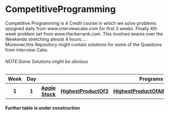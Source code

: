 # CompetitiveProgramming
<vr>
Competitive Programming is 4 Credit course in which we solve problems assigned daily from www.interviewcake.com for first 3 weeks.
Finally 4th week problem set from www.Hackerrank.com .This involves exams over the Weekends stretching almost 4 hours....
<br>Moreover,this Repository might contain solutions for some of the Questions from interview Cake.
<br>
<h6>NOTE:Some Solutions might be obvious</h6>
  <table>
     <tr>
       <th> Week </th>
       <th> Day </th>
       <th colspan="4"> Programs </th>
    </tr>
    <tr>
      <th> 1 </th>
      <th> 1 </th>
      <th> <a href="https://github.com/Raghavendra-Gali/CompetitiveProgramming/blob/master/Week1/Day1/Programs/AppleStock.py">Apple Stock       </th>
       <th> <a href="https://github.com/Raghavendra-Gali/CompetitiveProgramming/blob/master/Week1/Day1/Programs/HighesProductOf3.py">HighestProductOf3 </th>
 <th> <a href="https://github.com/Raghavendra-Gali/CompetitiveProgramming/blob/master/Week1/Day1/Programs/HighestProductOfAllOtherNumbers.py">HighestProductOfAllOtherNumbers </th>
    <th> <a href="https://github.com/Raghavendra-Gali/CompetitiveProgramming/blob/master/Week1/Day1/Programs/MergingMeetingTimes.py">MergingMeetingTimes</th>
    </tr>
  </table>
  <h4>Further table is under construction</h4>
         
